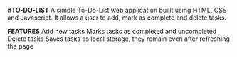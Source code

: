 **#TO-DO-LIST**
A simple To-Do-List web application buillt using HTML, CSS and Javascript. It allows a user to add, mark as complete and delete tasks.

**FEATURES**
 Add new tasks
 Marks tasks as completed and uncompleted
 Delete tasks
 Saves tasks as local storage, they remain even after refreshing the page
